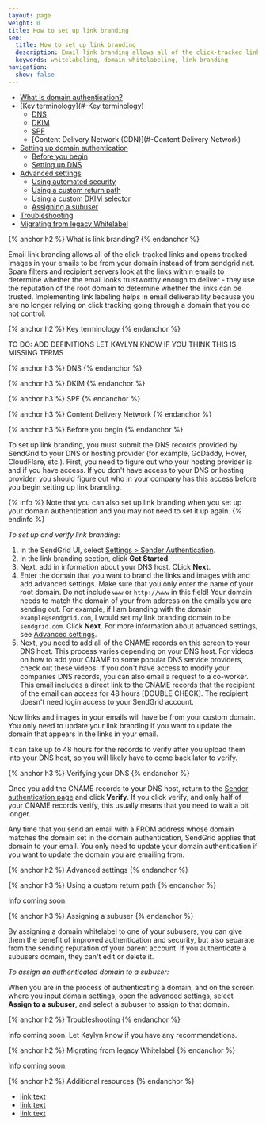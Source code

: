```yaml
---
layout: page
weight: 0
title: How to set up link branding
seo:
  title: How to set up link branding
  description: Email link branding allows all of the click-tracked links and opens tracked images in your emails to be from your domain instead of from sendgrid.net.
  keywords: whitelabeling, domain whitelabeling, link branding
navigation:
  show: false
---
```


- [What is domain authentication?](#-What-is-domain-authentication)
- [Key terminology](#-Key terminology)
    - [DNS](#-DNS)
    - [DKIM](#-DKIM)
    - [SPF](#-SPF)
    - [Content Delivery Network (CDN)](#-Content Delivery Network)
- [Setting up domain authentication](#-Setting-up-domain-authentication)
    - [Before you begin](#-Before-you-begin)
    - [Setting up DNS](#-Setting-up-DNS)
- [Advanced settings](#-Advanced-settings)
    - [Using automated security](#-Using-automated-security)
    - [Using a custom return path](#-Using-a-custom-return-path)
    - [Using a custom DKIM selector](#-Using-a-custom-DKIM-selector)
    - [Assigning a subuser](#-Assigning-a-subuser)
- [Troubleshooting](#-Troubleshooting)
- [Migrating from legacy Whitelabel](#-Migrating-from-legacy-Whitelabel)

{% anchor h2 %}
What is link branding?
{% endanchor %}

Email link branding allows all of the click-tracked links and opens tracked images in your emails to be from your domain instead of from sendgrid.net. Spam filters and recipient servers look at the links within emails to determine whether the email looks trustworthy enough to deliver - they use the reputation of the root domain to determine whether the links can be trusted. Implementing link labeling helps in email deliverability because you are no longer relying on click tracking going through a domain that you do not control.

{% anchor h2 %}
Key terminology
{% endanchor %}

TO DO: ADD DEFINITIONS
LET KAYLYN KNOW IF YOU THINK THIS IS MISSING TERMS

{% anchor h3 %}
DNS
{% endanchor %}

{% anchor h3 %}
DKIM
{% endanchor %}

{% anchor h3 %}
SPF
{% endanchor %}

{% anchor h3 %}
Content Delivery Network
{% endanchor %}

{% anchor h3 %}
Before you begin
{% endanchor %}

To set up link branding, you must submit the DNS records provided by SendGrid to your DNS or hosting provider (for example, GoDaddy, Hover, CloudFlare, etc.). First, you need to figure out who your hosting provider is and if you have access. If you don't have access to your DNS or hosting provider, you should figure out who in your company has this access before you begin setting up link branding.

{% info %}
Note that you can also set up link branding when you set up your domain authentication and you may not need to set it up again.
{% endinfo %}

*To set up and verify link branding:*

1. In the SendGrid UI, select [Settings > Sender Authentication](https://app.sendgrid.com/settings/whitelabel).
1. In the link branding section, click **Get Started**.
1. Next, add in information about your DNS host. CLick **Next**.
1. Enter the domain that you want to brand the links and images with and add advanced settings. Make sure that you only enter the name of your root domain. Do not include `www` or `http://www` in this field! Your domain needs to match the domain of your from address on the emails you are sending out. For example, if I am branding with the domain `example@sendgrid.com`, I would set my link branding domain to be `sendgrid.com`. Click **Next**. For more information about advanced settings, see [Advanced settings](#-Advanced-settings).
1. Next, you need to add all of the CNAME records on this screen to your DNS host. This process varies depending on your DNS host. For videos on how to add your CNAME to some popular DNS service providers, check out these videos: If you don't have access to modify your companies DNS records, you can also email a request to a co-worker. This email includes a direct link to the CNAME records that the recipient of the email can access for 48 hours [DOUBLE CHECK]. The recipient doesn't need login access to your SendGrid account.

Now links and images in your emails will have be from your custom domain. You only need to update your link branding if you want to update the domain that appears in the links in your email.

It can take up to 48 hours for the records to verify after you upload them into your DNS host, so you will likely have to come back later to verify.

{% anchor h3 %}
Verifying your DNS
{% endanchor %}

Once you add the CNAME records to your DNS host, return to the [Sender authentication page](https://app.sendgrid.com/settings/whitelabel) and click **Verify**. If you click verify, and only half of your CNAME records verify, this usually means that you need to wait a bit longer.

Any time that you send an email with a FROM address whose domain matches the domain set in the domain authentication, SendGrid applies that domain to your email. You only need to update your domain authentication if you want to update the domain you are emailing from.

{% anchor h2 %}
Advanced settings
{% endanchor %}

{% anchor h3 %}
Using a custom return path
{% endanchor %}

Info coming soon.

{% anchor h3 %}
Assigning a subuser
{% endanchor %}

By assigning a domain whitelabel to one of your subusers, you can give them the benefit of improved authentication and security, but also separate from the sending reputation of your parent account. If you authenticate a subusers domain, they can't edit or delete it.

*To assign an authenticated domain to a subuser:*

When you are in the process of authenticating a domain, and on the screen where you input domain settings, open the advanced settings, select **Assign to a subuser**, and select a subuser to assign to that domain.

{% anchor h2 %}
Troubleshooting
{% endanchor %}

Info coming soon. Let Kaylyn know if you have any recommendations.

{% anchor h2 %}
Migrating from legacy Whitelabel
{% endanchor %}

Info coming soon.

{% anchor h2 %}
Additional resources
{% endanchor %}
- [link text]({{root_url}}/User_Guide/Marketing_Campaigns/design_editor.html#-Using-Custom-HTML)
- [link text]({{root_url}}/User_Guide/Marketing_Campaigns/design_editor.html#-Using-Custom-HTML)
- [link text]({{root_url}}/User_Guide/Marketing_Campaigns/design_editor.html#-Using-Custom-HTML)